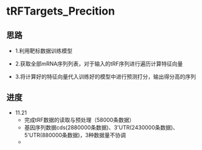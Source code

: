 # tRFTargets_Precition

## 思路
+ 1.利用靶标数据训练模型  

+ 2.获取全部mRNA序列列表，对于输入的tRF序列进行遍历计算特征向量  

+ 3.将计算好的特征向量代入训练好的模型中进行预测打分，输出得分高的序列  


## 进度
+ 11.21  
  + 完成tRF数据的读取与预处理（58000条数据）
  + 基因序列数据cds(2880000条数据)、3'UTR(2430000条数据)、5'UTR(880000条数据)，3种数据量不协调
  + 






